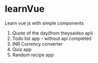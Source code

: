 # learnVue
Learn vue js with simple components

<ol>
<li><strikethrough>Quote of the day(from theysaidso api)</strikethrough></li>
<li><strikethrough>Todo list app - without api completed</strikethrough></li>
<li>INR Currency converter</li>
<li>Quiz app</li>
<li>Random recipe app</li>
</ol>
